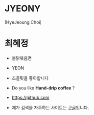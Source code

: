 # JYEONY
(HyeJeoung Choi)


# 최혜정
* 불닭볶음면
 * YEON
 * 초콜릿을 좋아합니다
 * Do you like **Hand-drip coffee** ?
 
 * https://github.com
 
 * 제가 검색을 자주하는 사이트는 [구글](https://google.com)입니다.
